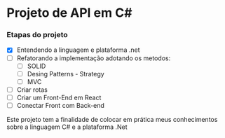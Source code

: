 <h1>Projeto de API em C#</h1>

<h3>Etapas do projeto</h3>

- [x] Entendendo a linguagem e plataforma .net <br>
- [ ] Refatorando a implementação adotando os metodos:<br>
  - [ ] SOLID<br>
  - [ ] Desing Patterns - Strategy<br>
  - [ ] MVC<br>
- [ ] Criar rotas<br>
- [ ] Criar um Front-End em React<br>
- [ ] Conectar Front com Back-end<br>

<span>Este projeto tem a finalidade de colocar em prática meus conhecimentos sobre a linguagem C# e a plataforma .Net</span>
